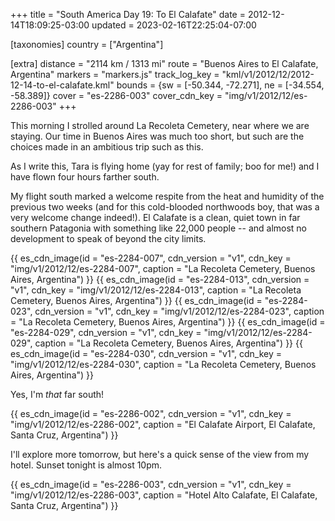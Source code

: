 +++
title = "South America Day 19: To El Calafate"
date = 2012-12-14T18:09:25-03:00
updated = 2023-02-16T22:25:04-07:00

[taxonomies]
country = ["Argentina"]

[extra]
distance = "2114 km / 1313 mi"
route = "Buenos Aires to El Calafate, Argentina"
markers = "markers.js"
track_log_key = "kml/v1/2012/12/2012-12-14-to-el-calafate.kml"
bounds = {sw = [-50.344, -72.271], ne = [-34.554, -58.389]}
cover = "es-2286-003"
cover_cdn_key = "img/v1/2012/12/es-2286-003"
+++

This morning I strolled around La Recoleta Cemetery, near where we are staying. Our time in Buenos Aires was much too short, but such are the choices made in an ambitious trip such as this.

<!-- more -->

As I write this, Tara is flying home (yay for rest of family; boo for me!) and I have flown four hours farther south.

My flight south marked a welcome respite from the heat and humidity of the previous two weeks (and for this cold-blooded northwoods boy, that was a very welcome change indeed!). El Calafate is a clean, quiet town in far southern Patagonia with something like 22,000 people -- and almost no development to speak of beyond the city limits.

{{ es_cdn_image(id = "es-2284-007", cdn_version = "v1", cdn_key = "img/v1/2012/12/es-2284-007", caption = "La Recoleta Cemetery, Buenos Aires, Argentina") }}
{{ es_cdn_image(id = "es-2284-013", cdn_version = "v1", cdn_key = "img/v1/2012/12/es-2284-013", caption = "La Recoleta Cemetery, Buenos Aires, Argentina") }}
{{ es_cdn_image(id = "es-2284-023", cdn_version = "v1", cdn_key = "img/v1/2012/12/es-2284-023", caption = "La Recoleta Cemetery, Buenos Aires, Argentina") }}
{{ es_cdn_image(id = "es-2284-029", cdn_version = "v1", cdn_key = "img/v1/2012/12/es-2284-029", caption = "La Recoleta Cemetery, Buenos Aires, Argentina") }}
{{ es_cdn_image(id = "es-2284-030", cdn_version = "v1", cdn_key = "img/v1/2012/12/es-2284-030", caption = "La Recoleta Cemetery, Buenos Aires, Argentina") }}

Yes, I'm _that_ far south!

{{ es_cdn_image(id = "es-2286-002", cdn_version = "v1", cdn_key = "img/v1/2012/12/es-2286-002", caption = "El Calafate Airport, El Calafate, Santa Cruz, Argentina") }}

I'll explore more tomorrow, but here's a quick sense of the view from my hotel. Sunset tonight is almost 10pm.

{{ es_cdn_image(id = "es-2286-003", cdn_version = "v1", cdn_key = "img/v1/2012/12/es-2286-003", caption = "Hotel Alto Calafate, El Calafate, Santa Cruz, Argentina") }}
